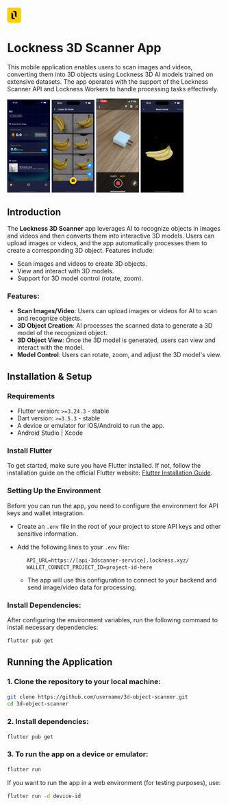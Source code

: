 <p align="left">
  <img src="assets/images/logo.png" width="32" >
</p>

# Lockness 3D Scanner App

This mobile application enables users to scan images and videos, converting them into 3D objects using Lockness 3D AI models trained on extensive datasets. The app operates with the support of the Lockness Scanner API and Lockness Workers to handle processing tasks effectively.
<p align="left">
  <img src="media/s-0.png" width="100" >
  <img src="media/s-1.png" width="100" >
  <img src="media/s-2.png" width="100" >
  <img src="media/s-3.png" width="100" >
</p>



## Introduction

The **Lockness 3D Scanner** app leverages AI to recognize objects in images and videos and then converts them into interactive 3D models. Users can upload images or videos, and the app automatically processes them to create a corresponding 3D object. Features include:

- Scan images and videos to create 3D objects.
- View and interact with 3D models.
- Support for 3D model control (rotate, zoom).

### Features:
- **Scan Images/Video**: Users can upload images or videos for AI to scan and recognize objects.
- **3D Object Creation**: AI processes the scanned data to generate a 3D model of the recognized object.
- **3D Object View**: Once the 3D model is generated, users can view and interact with the model.
- **Model Control**: Users can rotate, zoom, and adjust the 3D model's view.

## Installation & Setup

### Requirements

- Flutter version: `>=3.24.3` - stable
- Dart version: `>=3.5.3` - stable
- A device or emulator for iOS/Android to run the app.
- Android Studio | Xcode

### Install Flutter

To get started, make sure you have Flutter installed. If not, follow the installation guide on the official Flutter website: [Flutter Installation Guide](https://flutter.dev/docs/get-started/install).

### Setting Up the Environment

Before you can run the app, you need to configure the environment for API keys and wallet integration.

   - Create an `.env` file in the root of your project to store API keys and other sensitive information.
   - Add the following lines to your `.env` file:
   
     ```env
        API_URL=https://[api-3dscanner-service].lockness.xyz/
        WALLET_CONNECT_PROJECT_ID=project-id-here
     ```
      - The app will use this configuration to connect to your backend and send image/video data for processing.

### Install Dependencies:

   After configuring the environment variables, run the following command to install necessary dependencies:

   ```bash
   flutter pub get
   ```


## Running the Application
### 1. Clone the repository to your local machine:

```bash
git clone https://github.com/username/3d-object-scanner.git
cd 3d-object-scanner
```

### 2. Install dependencies:

```bash
flutter pub get
```

### 3. To run the app on a device or emulator:

```bash
flutter run
```

If you want to run the app in a web environment (for testing purposes), use:

```bash
flutter run -d device-id
```